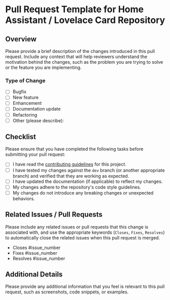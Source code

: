 # Pull Request Template for Home Assistant / Lovelace Card Repository

## Overview

Please provide a brief description of the changes introduced in this pull request. Include any context that will help reviewers understand the motivation behind the changes, such as the problem you are trying to solve or the feature you are implementing.

### Type of Change

- [ ] Bugfix
- [ ] New feature
- [ ] Enhancement
- [ ] Documentation update
- [ ] Refactoring
- [ ] Other (please describe):

## Checklist

Please ensure that you have completed the following tasks before submitting your pull request:

- [ ] I have read the [contributing guidelines](../CONTRIBUTING.md) for this project.
- [ ] I have tested my changes against the `dev` branch (or another appropriate branch) and verified that they are working as expected.
- [ ] I have updated the documentation (if applicable) to reflect my changes.
- [ ] My changes adhere to the repository's code style guidelines.
- [ ] My changes do not introduce any breaking changes or unexpected behaviors.

## Related Issues / Pull Requests

Please include any related issues or pull requests that this change is associated with, and use the appropriate keywords (`Closes`, `Fixes`, `Resolves`) to automatically close the related issues when this pull request is merged.

- Closes #issue_number
- Fixes #issue_number
- Resolves #issue_number

## Additional Details

Please provide any additional information that you feel is relevant to this pull request, such as screenshots, code snippets, or examples.